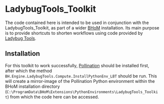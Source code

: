 ﻿# LadybugTools_Toolkit

The code contained here is intended to be used in conjunction with the LadybugTools_Toolkit, as part of a wider [BHoM](https://bhom.xyz/) installation. Its main purpose is to provide shortcuts to shorten workflows using code provided by [Ladybug Tools](https://github.com/ladybug-tools).

## Installation

For this toolkit to work successfully, [Pollination](https://www.pollination.cloud/) should be installed first, after which the method `BH.Engine.LadybugTools.Compute.InstallPythonEnv_LBT` should be run. This will create a mirror-image of the Pollination Python environment within the BHoM installation directory (`C:\ProgramData\BHoM\Extensions\PythonEnvironments\LadybugTools_Toolkit`) from which the code here can be accessed.
